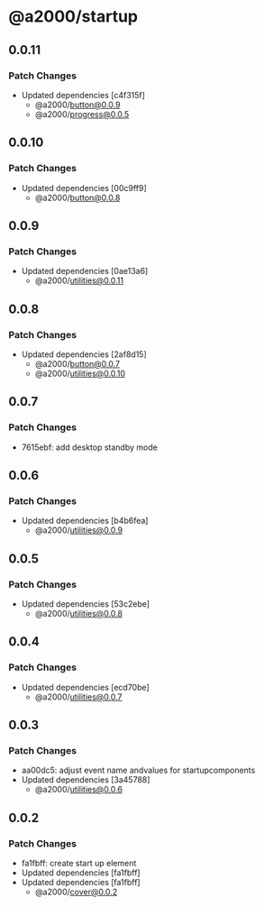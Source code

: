 # @a2000/startup

## 0.0.11

### Patch Changes

- Updated dependencies [c4f315f]
  - @a2000/button@0.0.9
  - @a2000/progress@0.0.5

## 0.0.10

### Patch Changes

- Updated dependencies [00c9ff9]
  - @a2000/button@0.0.8

## 0.0.9

### Patch Changes

- Updated dependencies [0ae13a6]
  - @a2000/utilities@0.0.11

## 0.0.8

### Patch Changes

- Updated dependencies [2af8d15]
  - @a2000/button@0.0.7
  - @a2000/utilities@0.0.10

## 0.0.7

### Patch Changes

- 7615ebf: add desktop standby mode

## 0.0.6

### Patch Changes

- Updated dependencies [b4b6fea]
  - @a2000/utilities@0.0.9

## 0.0.5

### Patch Changes

- Updated dependencies [53c2ebe]
  - @a2000/utilities@0.0.8

## 0.0.4

### Patch Changes

- Updated dependencies [ecd70be]
  - @a2000/utilities@0.0.7

## 0.0.3

### Patch Changes

- aa00dc5: adjust event name andvalues for startupcomponents
- Updated dependencies [3a45788]
  - @a2000/utilities@0.0.6

## 0.0.2

### Patch Changes

- fa1fbff: create start up element
- Updated dependencies [fa1fbff]
- Updated dependencies [fa1fbff]
  - @a2000/cover@0.0.2
